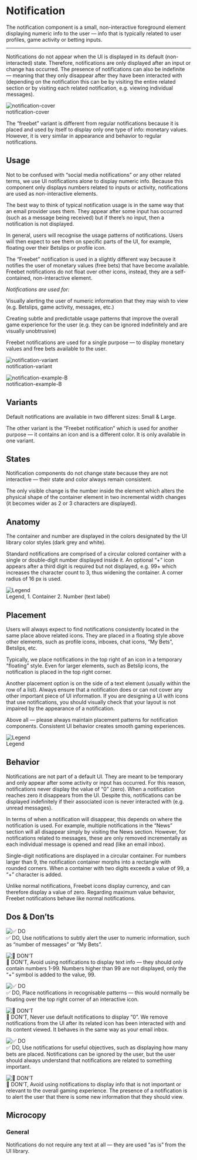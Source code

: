 
# Notification

The notification component is a small, non-interactive foreground element displaying numeric info to the user — info that is typically related to user profiles, game activity or betting inputs.

---

Notifications do not appear when the UI is displayed in its default (non-interacted) state. Therefore, notifications are only displayed after an input or change has occurred. The presence of notifications can also be indefinite — meaning that they only disappear after they have been interacted with (depending on the notification this can be by visiting the entire related section or by visiting each related notification, e.g. viewing individual messages).

  
![notification-cover](https://studio-assets.supernova.io/design-systems/27883/fedb5dad-65b6-406b-98e1-a8e52df245b8.png)  
notification-cover  


The “freebet” variant is different from regular notifications because it is placed and used by itself to display only one type of info: monetary values. However, it is very similar in appearance and behavior to regular notifications.

## Usage

Not to be confused with “social media notifications” or any other related terms, we use UI notifications alone to display numeric info. Because this component only displays numbers related to inputs or activity, notifications are used as non-interactive elements.

The best way to think of typical notification usage is in the same way that an email provider uses them. They appear after some input has occurred (such as a message being received) but if there’s no input, then a notification is not displayed.

In general, users will recognise the usage patterns of notifications. Users will then expect to see them on specific parts of the UI, for example, floating over their Betslips or profile icon.

The “Freebet” notification is used in a slightly different way because it notifies the user of monetary values (free bets) that have become available. Freebet notifications do not float over other icons, instead, they are a self-contained, non-interactive element.

*Notifications are used for:*

Visually alerting the user of numeric information that they may wish to view (e.g. Betslips, game activity, messages, etc.)

Creating subtle and predictable usage patterns that improve the overall game experience for the user (e.g. they can be ignored indefinitely and are visually unobtrusive)

Freebet notifications are used for a single purpose — to display monetary values and free bets available to the user.

  
![notification-variant](https://studio-assets.supernova.io/design-systems/27883/e0c1742b-a906-4729-a3dd-178ace8c10ee.png)  
notification-variant  


  
![notification-example-B](https://studio-assets.supernova.io/design-systems/27883/20fbf747-5d82-4fa6-9052-4b97886c1902.png)  
notification-example-B  


## Variants

Default notifications are available in two different sizes: Small & Large.

The other variant is the “Freebet notification” which is used for another purpose — it contains an icon and is a different color. It is only available in one variant.

## States

Notification components do not change state because they are not interactive — their state and color always remain consistent.

The only visible change is the number inside the element which alters the physical shape of the container element in two incremental width changes (it becomes wider as 2 or 3 characters are displayed).

## Anatomy

The container and number are displayed in the colors designated by the UI library color styles (dark grey and white).

Standard notifications are comprised of a circular colored container with a single or double-digit number displayed inside it. An optional “+” icon appears after a third digit is required but not displayed, e.g. 99+ which increases the character count to 3, thus widening the container. A corner radius of 16 px is used.

  
![Legend](https://studio-assets.supernova.io/design-systems/27883/87d87d61-d50b-4a28-a6fe-bd17ffdc355c.png)  
Legend, 1. Container
2. Number (text label)  
  


## Placement

Users will always expect to find notifications consistently located in the same place above related icons. They are placed in a floating style above other elements, such as profile icons, inboxes, chat icons, “My Bets”, Betslips, etc.

Typically, we place notifications in the top right of an icon in a temporary “floating” style. Even for larger elements, such as Betslip icons, the notification is placed in the top right corner.

Another placement option is on the side of a text element (usually within the row of a list). Always ensure that a notification does or can not cover any other important piece of UI information. If you are designing a UI with icons that use notifications, you should visually check that your layout is not impaired by the appearance of a notification.

Above all — please always maintain placement patterns for notification components. Consistent UI behavior creates smooth gaming experiences.

  
![Legend](https://studio-assets.supernova.io/design-systems/27883/c779e694-0c9f-40b4-b39e-7d7018a77b8e.png)  
Legend  


## Behavior

Notifications are not part of a default UI. They are meant to be temporary and only appear after some activity or input has occurred. For this reason, notifications never display the value of “0” (zero). When a notification reaches zero it disappears from the UI. Despite this, notifications can be displayed indefinitely if their associated icon is never interacted with (e.g. unread messages).

In terms of when a notification will disappear, this depends on where the notification is used. For example, multiple notifications in the “News” section will all disappear simply by visiting the News section. However, for notifications related to messages, these are only removed incrementally as each individual message is opened and read (like an email inbox).

Single-digit notifications are displayed in a circular container. For numbers larger than 9, the notification container morphs into a rectangle with rounded corners. When a container with two digits exceeds a value of 99, a “+” character is added.

Unlike normal notifications, Freebet icons display currency, and can therefore display a value of zero. Regarding maximum value behavior, Freebet notifications behave like normal notifications.

## Dos & Don’ts

  
![✅ DO](https://studio-assets.supernova.io/design-systems/27883/b0b9ce99-eedd-48b0-aae9-03588c888328.png)  
✅ DO, Use notifications to subtly alert the user to numeric information, such as “number of messages” or “My Bets”.  
  
![🚫 DON'T](https://studio-assets.supernova.io/design-systems/27883/810f6242-9c50-4ba7-8f83-c004cb2cdc16.png)  
🚫 DON'T, Avoid using notifications to display text info — they should only contain numbers 1-99. Numbers higher than 99 are not displayed, only the “+” symbol is added to the value, 99.  
  
![✅ DO](https://studio-assets.supernova.io/design-systems/27883/06a87826-ea80-41a0-ae00-5f294415e9f3.png)  
✅ DO, Place notifications in recognisable patterns — this would normally be floating over the top right corner of an interactive icon.  
  
![🚫 DON'T](https://studio-assets.supernova.io/design-systems/27883/191e216f-fc59-428c-9b87-1d7d73572fb7.png)  
🚫 DON'T, Never use default notifications to display “0”. We remove notifications from the UI after its related icon has been interacted with and its content viewed. It behaves in the same way as your email inbox.  
  
![✅ DO](https://studio-assets.supernova.io/design-systems/27883/9180f342-d245-4f09-bd46-ab24aa72e7fd.png)  
✅ DO, Use notifications for useful objectives, such as displaying how many bets are placed. Notifications can be ignored by the user, but the user should always understand that notifications are related to something important.  
  
![🚫 DON'T](https://studio-assets.supernova.io/design-systems/27883/7256b890-6837-49ad-a546-3703f3b5a94d.png)  
🚫 DON'T, Avoid using notifications to display info that is not important or relevant to the overall gaming experience. The presence of a notification is to alert the user that there is some new information that they should view.  
  


## Microcopy

### General

Notifications do not require any text at all — they are used “as is” from the UI library.